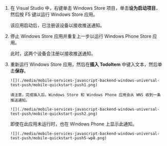 ﻿
1. 在 Visual Studio 中，右键单击 Windows Store 项目，单击**设为启动项目**，然后按 F5 键以运行 Windows Store 应用。

    该应用启动后，已注册该设备以接收推送通知。

2. 停止 Windows Store 应用并重复上一步以运行 Windows Phone Store 应用。

    此时，这两个设备会注册以接收推送通知。

3. 重新运行 Windows Store 应用，然后在**插入 TodoItem** 中键入文本，然后单击**保存**。

       ![](./media/mobile-services-javascript-backend-windows-universal-test-push/mobile-quickstart-push1.png)

       请注意，完成插入后，Windows Store 和 Windows Phone 应用会从 WNS 收到一条推送通知。

       ![](./media/mobile-services-javascript-backend-windows-universal-test-push/mobile-quickstart-push2.png)

    即使在此应用未运行时，也在 Windows Phone 上显示此通知。

       ![](./media/mobile-services-javascript-backend-windows-universal-test-push/mobile-quickstart-push5-wp8.png)